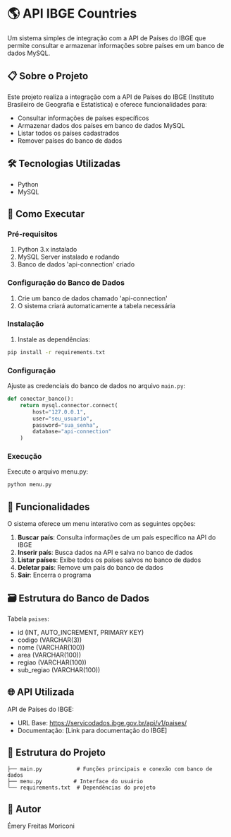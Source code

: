 # 🌎 API IBGE Countries

Um sistema simples de integração com a API de Países do IBGE que permite consultar e armazenar informações sobre países em um banco de dados MySQL.

## 📋 Sobre o Projeto

Este projeto realiza a integração com a API de Países do IBGE (Instituto Brasileiro de Geografia e Estatística) e oferece funcionalidades para:
- Consultar informações de países específicos
- Armazenar dados dos países em banco de dados MySQL
- Listar todos os países cadastrados
- Remover países do banco de dados

## 🛠️ Tecnologias Utilizadas

- Python 
- MySQL

## 🚀 Como Executar

### Pré-requisitos

1. Python 3.x instalado
2. MySQL Server instalado e rodando
3. Banco de dados 'api-connection' criado

### Configuração do Banco de Dados

1. Crie um banco de dados chamado 'api-connection'
2. O sistema criará automaticamente a tabela necessária

### Instalação

1. Instale as dependências:
```bash
pip install -r requirements.txt
```

### Configuração

Ajuste as credenciais do banco de dados no arquivo `main.py`:
```python
def conectar_banco():
    return mysql.connector.connect( 
        host="127.0.0.1",
        user="seu_usuario",
        password="sua_senha",
        database="api-connection"
    )
```

### Execução

Execute o arquivo menu.py:
```bash
python menu.py
```

## 📱 Funcionalidades

O sistema oferece um menu interativo com as seguintes opções:

1. **Buscar país**: Consulta informações de um país específico na API do IBGE
2. **Inserir país**: Busca dados na API e salva no banco de dados
3. **Listar países**: Exibe todos os países salvos no banco de dados
4. **Deletar país**: Remove um país do banco de dados
5. **Sair**: Encerra o programa

## 🗃️ Estrutura do Banco de Dados

Tabela `paises`:
- id (INT, AUTO_INCREMENT, PRIMARY KEY)
- codigo (VARCHAR(3))
- nome (VARCHAR(100))
- area (VARCHAR(100))
- regiao (VARCHAR(100))
- sub_regiao (VARCHAR(100))

## 🌐 API Utilizada

API de Países do IBGE:
- URL Base: https://servicodados.ibge.gov.br/api/v1/paises/
- Documentação: [Link para documentação do IBGE]

## 📁 Estrutura do Projeto

```
├── main.py           # Funções principais e conexão com banco de dados
├── menu.py          # Interface do usuário
└── requirements.txt  # Dependências do projeto
```

## 👥 Autor

Émery Freitas Moriconi
